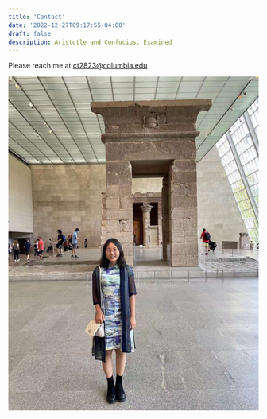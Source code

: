 ```yaml
---
title: 'Contact'
date: '2022-12-27T09:17:55-04:00'
draft: false
description: Aristotle and Confucius, Examined
---
```


Please reach me at ct2823@columbia.edu

![Photo of Chuyu Tian at the Temple of Dendur, Met Museum, in New York City](/IMG_6612.jpg)
